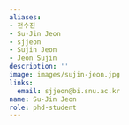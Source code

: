 ```yaml
---
aliases:
- 전수진
- Su-Jin Jeon
- sjjeon
- Sujin Jeon
- Jeon Sujin
description: ''
image: images/sujin-jeon.jpg
links:
  email: sjjeon@bi.snu.ac.kr
name: Su-Jin Jeon
role: phd-student
---
```

